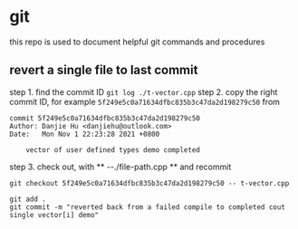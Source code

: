 # git
this repo is used to document helpful git commands and procedures

## revert a single file to last commit
step 1. find the commit ID
```git log ./t-vector.cpp```
step 2. copy the right commit ID, for example `5f249e5c0a71634dfbc835b3c47da2d198279c50` from 
```
commit 5f249e5c0a71634dfbc835b3c47da2d198279c50
Author: Danjie Hu <danjiehu@outlook.com>
Date:   Mon Nov 1 22:23:28 2021 +0800

    vector of user defined types demo completed
```
step 3. check out, with ** --./file-path.cpp ** and recommit
```
git checkout 5f249e5c0a71634dfbc835b3c47da2d198279c50 -- t-vector.cpp

git add .
git commit -m "reverted back from a failed compile to completed cout single vector[i] demo"
```
